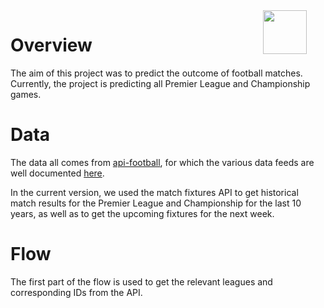 <img src="/static/dataiku/images/dss-logo-about.png" width="70" style="float: right; margin-right: 30px" />

# Overview
The aim of this project was to predict the outcome of football matches. Currently, the project is predicting all Premier League and Championship games.

# Data
The data all comes from [api-football](https://www.api-football.com/), for which the various data feeds are well documented [here](https://www.api-football.com/documentation#documentation-v239-api-architecture).

In the current version, we used the match fixtures API to get historical match results for the Premier League and Championship for the last 10 years, as well as to get the upcoming fixtures for the next week.

# Flow
The first part of the flow is used to get the relevant leagues and corresponding IDs from the API.